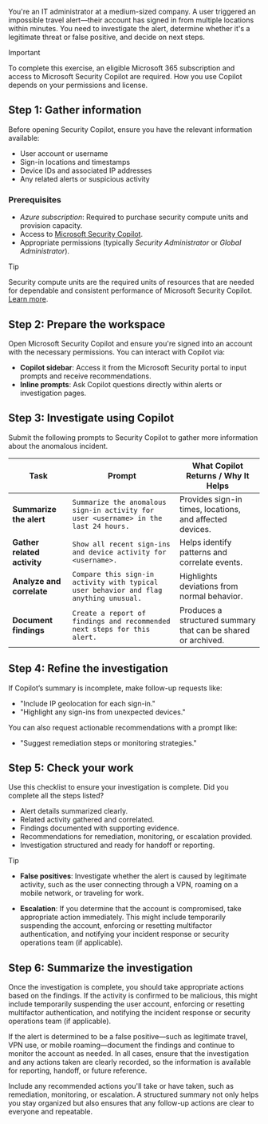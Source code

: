 You're an IT administrator at a medium-sized company. A user triggered an impossible travel alert—their account has signed in from multiple locations within minutes. You need to investigate the alert, determine whether it's a legitimate threat or false positive, and decide on next steps.

> [!IMPORTANT]
> To complete this exercise, an eligible Microsoft 365 subscription and access to Microsoft Security Copilot are required. How you use Copilot depends on your permissions and license.

## Step 1: Gather information

Before opening Security Copilot, ensure you have the relevant information available:

- User account or username
- Sign-in locations and timestamps
- Device IDs and associated IP addresses
- Any related alerts or suspicious activity

### Prerequisites

- *Azure subscription*: Required to purchase security compute units and provision capacity.
- Access to [Microsoft Security Copilot](https://securitycopilot.microsoft.com/).
- Appropriate permissions (typically *Security Administrator* or *Global Administrator*).

> [!TIP]
> Security compute units are the required units of resources that are needed for dependable and consistent performance of Microsoft Security Copilot. [Learn more](/copilot/security/get-started-security-copilot#security-compute-units).

## Step 2: Prepare the workspace

Open Microsoft Security Copilot and ensure you're signed into an account with the necessary permissions. You can interact with Copilot via:

- **Copilot sidebar**: Access it from the Microsoft Security portal to input prompts and receive recommendations.
- **Inline prompts**: Ask Copilot questions directly within alerts or investigation pages.

## Step 3: Investigate using Copilot

Submit the following prompts to Security Copilot to gather more information about the anomalous incident.

| Task                  | Prompt                                                                 | What Copilot Returns / Why It Helps                                         |
|-----------------------|-------------------------------------------------------------------------|-------------------------------------------------------------------------------|
| **Summarize the alert** | `Summarize the anomalous sign-in activity for user <username> in the last 24 hours.` | Provides sign-in times, locations, and affected devices. |
| **Gather related activity** | `Show all recent sign-ins and device activity for <username>.` | Helps identify patterns and correlate events. |
| **Analyze and correlate** | `Compare this sign-in activity with typical user behavior and flag anything unusual.` | Highlights deviations from normal behavior. |
| **Document findings**     | `Create a report of findings and recommended next steps for this alert.` | Produces a structured summary that can be shared or archived. |

## Step 4: Refine the investigation

If Copilot’s summary is incomplete, make follow-up requests like:

- "Include IP geolocation for each sign-in."
- "Highlight any sign-ins from unexpected devices."

You can also request actionable recommendations with a prompt like:

- "Suggest remediation steps or monitoring strategies."

## Step 5: Check your work

Use this checklist to ensure your investigation is complete. Did you complete all the steps listed?

- Alert details summarized clearly.
- Related activity gathered and correlated.
- Findings documented with supporting evidence.
- Recommendations for remediation, monitoring, or escalation provided.
- Investigation structured and ready for handoff or reporting.

> [!TIP]
> - **False positives**: Investigate whether the alert is caused by legitimate activity, such as the user connecting through a VPN, roaming on a mobile network, or traveling for work.
>
> - **Escalation**: If you determine that the account is compromised, take appropriate action immediately. This might include temporarily suspending the account, enforcing or resetting multifactor authentication, and notifying your incident response or security operations team (if applicable).

## Step 6: Summarize the investigation

Once the investigation is complete, you should take appropriate actions based on the findings. If the activity is confirmed to be malicious, this might include temporarily suspending the user account, enforcing or resetting multifactor authentication, and notifying the incident response or security operations team (if applicable).

If the alert is determined to be a false positive—such as legitimate travel, VPN use, or mobile roaming—document the findings and continue to monitor the account as needed. In all cases, ensure that the investigation and any actions taken are clearly recorded, so the information is available for reporting, handoff, or future reference.

Include any recommended actions you'll take or have taken, such as remediation, monitoring, or escalation. A structured summary not only helps you stay organized but also ensures that any follow-up actions are clear to everyone and repeatable.
